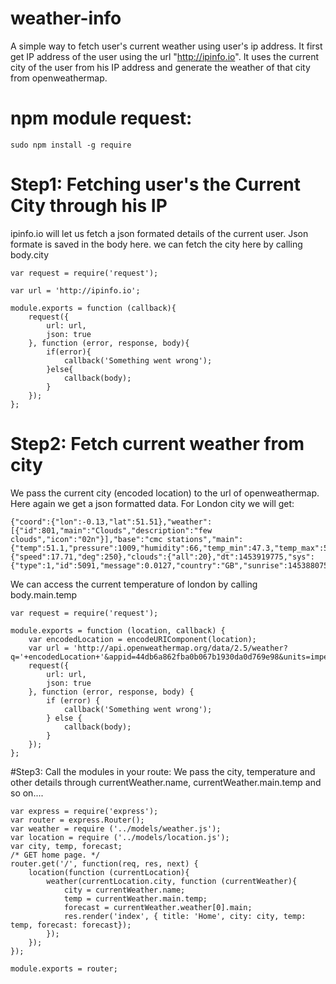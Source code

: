 # weather-info
A simple way to fetch user's current weather using user's ip address. It first get IP address of the user using the url "http://ipinfo.io". It uses the current city of the user from his IP address and generate the weather of that city from openweathermap.

# npm module request:
```
sudo npm install -g require
```

# Step1: Fetching user's the Current City through his IP 
ipinfo.io will let us fetch a json formated details of the current user. Json formate is saved in the body here. we can fetch the city here by calling body.city
```
var request = require('request');

var url = 'http://ipinfo.io';

module.exports = function (callback){
    request({
        url: url,
        json: true
    }, function (error, response, body){
        if(error){
            callback('Something went wrong');
        }else{
            callback(body);
        }
    });
};
```

# Step2: Fetch current weather from city
We pass the current city (encoded location) to the url of openweathermap. Here again we get a json formatted data. For London city we will get: 
```
{"coord":{"lon":-0.13,"lat":51.51},"weather":[{"id":801,"main":"Clouds","description":"few clouds","icon":"02n"}],"base":"cmc stations","main":{"temp":51.1,"pressure":1009,"humidity":66,"temp_min":47.3,"temp_max":53.96},"wind":{"speed":17.71,"deg":250},"clouds":{"all":20},"dt":1453919775,"sys":{"type":1,"id":5091,"message":0.0127,"country":"GB","sunrise":1453880751,"sunset":1453912882},"id":2643743,"name":"London","cod":200}
```

We can access the current temperature of london by calling body.main.temp
```
var request = require('request');

module.exports = function (location, callback) {
    var encodedLocation = encodeURIComponent(location);
    var url = 'http://api.openweathermap.org/data/2.5/weather?q='+encodedLocation+'&appid=44db6a862fba0b067b1930da0d769e98&units=imperial';
    request({
        url: url,
        json: true
    }, function (error, response, body) {
        if (error) {
            callback('Something went wrong');
        } else {
            callback(body);
        }
    });
};
```

#Step3: Call the modules in your route:
We pass the city, temperature and other details through currentWeather.name, currentWeather.main.temp and so on....
```
var express = require('express');
var router = express.Router();
var weather = require ('../models/weather.js');
var location = require ('../models/location.js');
var city, temp, forecast;
/* GET home page. */
router.get('/', function(req, res, next) {
    location(function (currentLocation){
        weather(currentLocation.city, function (currentWeather){
            city = currentWeather.name;
            temp = currentWeather.main.temp;
            forecast = currentWeather.weather[0].main;
            res.render('index', { title: 'Home', city: city, temp: temp, forecast: forecast});
        });
    });
});

module.exports = router;
```
